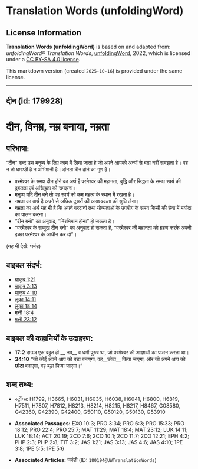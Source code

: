 # Translation Words (unfoldingWord)

## License Information

**Translation Words (unfoldingWord)** is based on and adapted from: _unfoldingWord® Translation Words_, [unfoldingWord](https://unfoldingword.org/utw), 2022, which is licensed under a [CC BY-SA 4.0 license](https://creativecommons.org/licenses/by-sa/4.0/legalcode.en).

This markdown version (created `2025-10-16`) is provided under the same license.



--------------------------------

## दीन (id: 179928)

दीन, विनम्र, नम्र बनाया, नम्रता
===============================

परिभाषा:
--------

“दीन” शब्द उस मनुष्य के लिए काम में लिया जाता है जो अपने आपको अन्यों से बड़ा नहीं समझता है। वह न तो घमण्डी है न अभिमानी है। दीनता दीन होने का गुण है।

* परमेश्वर के समक्ष दीन होने का अर्थ है परमेश्वर की महानता, बुद्धि और सिद्धता के समक्ष स्वयं की दुर्बलता एवं असिद्धता को समझना।
* मनुष्य यदि दीन बने तो वह स्वयं को कम महत्व के स्थान में रखता है।
* नम्रता का अर्थ है अपने से अधिक दूसरों की आवश्यकता की सुधि लेना।
* नम्रता का अर्थ यह भी है कि अपने वरदानों तथा योग्यताओं के उपयोग के समय किसी की सेवा में मर्यादा का पालन करना।
* “दीन बनो” का अनुवाद, “निरभिमान होना” हो सकता है।
* “परमेश्वर के सम्मुख दीन बनो” का अनुवाद हो सकता है, “परमेश्वर की महानता को ग्रहण करके अपनी इच्छा परमेश्वर के आधीन कर दो”।

(यह भी देखें: घमंड)

बाइबल संदर्भ:
-------------

* [याकूब 1:21](https://ref.ly/Jas1:21)
* [याकूब 3:13](https://ref.ly/Jas3:13)
* [याकूब 4:10](https://ref.ly/Jas4:10)
* [लूका 14:11](https://ref.ly/Luke14:11)
* [लूका 18:14](https://ref.ly/Luke18:14)
* [मत्ती 18:4](https://ref.ly/Matt18:4)
* [मत्ती 23:12](https://ref.ly/Matt23:12)

बाइबल की कहानियों के उदाहरण:
----------------------------

* **17:2** दाऊद एक बहुत ही \_\_ नम्र\_\_ व धर्मी पुरुष था, जो परमेश्वर की आज्ञाओं का पालन करता था।
* **34:10** “जो कोई अपने आप को बड़ा बनाएगा, वह\_\_छोटा\_\_ किया जाएगा, और जो अपने आप को **छोटा** बनाएगा, वह बड़ा किया जाएगा।”

शब्द तथ्य:
----------

* स्ट्रोंग्स: H1792, H3665, H6031, H6035, H6038, H6041, H6800, H6819, H7511, H7807, H7812, H8213, H8214, H8215, H8217, H8467, G08580, G42360, G42390, G42400, G50110, G50120, G50130, G53910

* **Associated Passages:** EXO 10:3; PRO 3:34; PRO 6:3; PRO 15:33; PRO 18:12; PRO 22:4; PRO 25:7; MAT 11:29; MAT 18:4; MAT 23:12; LUK 14:11; LUK 18:14; ACT 20:19; 2CO 7:6; 2CO 10:1; 2CO 11:7; 2CO 12:21; EPH 4:2; PHP 2:3; PHP 2:8; TIT 3:2; JAS 1:21; JAS 3:13; JAS 4:6; JAS 4:10; 1PE 3:8; 1PE 5:5; 1PE 5:6
* **Associated Articles:** घमंडी (ID: `180194@UWTranslationWords`)

